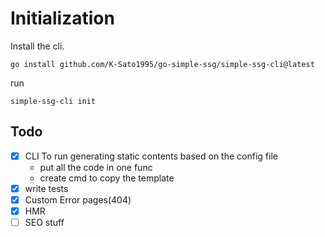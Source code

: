 # Initialization

Install the cli.

```
go install github.com/K-Sato1995/go-simple-ssg/simple-ssg-cli@latest
```

run 

```
simple-ssg-cli init
```


## Todo

- [x] CLI To run generating static contents based on the config file
  - put all the code in one func
  - create cmd to copy the template
- [x] write tests
- [x] Custom Error pages(404)
- [x] HMR
- [ ] SEO stuff

